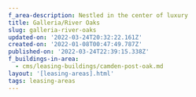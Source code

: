 ```yaml
---
f_area-description: Nestled in the center of luxury
title: Galleria/River Oaks
slug: galleria-river-oaks
updated-on: '2022-03-24T20:32:22.161Z'
created-on: '2022-01-08T00:47:49.787Z'
published-on: '2022-03-24T22:39:15.338Z'
f_buildings-in-area:
  - cms/leasing-buildings/camden-post-oak.md
layout: '[leasing-areas].html'
tags: leasing-areas
---
```



